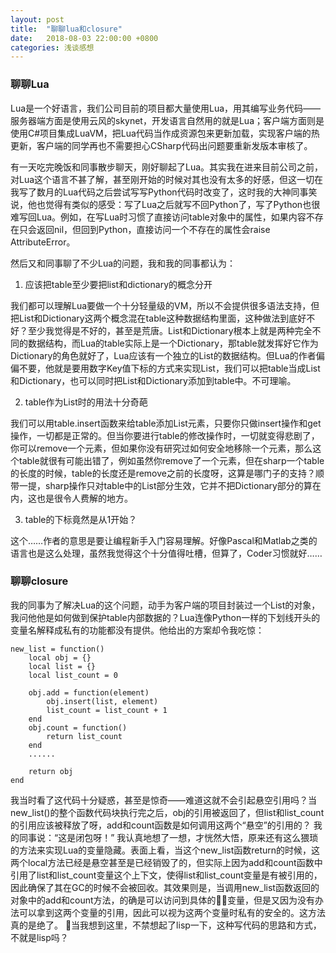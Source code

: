 ```yaml
---
layout: post
title:  "聊聊lua和closure"
date:   2018-08-03 22:00:00 +0800
categories: 浅谈感想
---
```


### 聊聊Lua

Lua是一个好语言，我们公司目前的项目都大量使用Lua，用其编写业务代码——服务器端方面是使用云风的skynet，开发语言自然用的就是Lua；客户端方面则是使用C#项目集成LuaVM，把Lua代码当作成资源包来更新加载，实现客户端的热更新，客户端的同学再也不需要担心CSharp代码出问题要重新发版本审核了。

有一天吃完晚饭和同事散步聊天，刚好聊起了Lua。其实我在进来目前公司之前，对Lua这个语言不甚了解，甚至刚开始的时候对其也没有太多的好感，但这一切在我写了数月的Lua代码之后尝试写写Python代码时改变了，这时我的大神同事笑说，他也觉得有类似的感受：写了Lua之后就写不回Python了，写了Python也很难写回Lua。例如，在写Lua时习惯了直接访问table对象中的属性，如果内容不存在只会返回nil，但回到Python，直接访问一个不存在的属性会raise AttributeError。

然后又和同事聊了不少Lua的问题，我和我的同事都认为：

1. 应该把table至少要把list和dictionary的概念分开

我们都可以理解Lua要做一个十分轻量级的VM，所以不会提供很多语法支持，但把List和Dictionary这两个概念混在table这种数据结构里面，这种做法到底好不好？至少我觉得是不好的，甚至是荒唐。List和Dictionary根本上就是两种完全不同的数据结构，而Lua的table实际上是一个Dictionary，那table就发挥好它作为Dictionary的角色就好了，Lua应该有一个独立的List的数据结构。但Lua的作者偏偏不要，他就是要用数字Key值下标的方式来实现List，我们可以把table当成List和Dictionary，也可以同时把List和Dictionary添加到table中。不可理喻。

2. table作为List时的用法十分奇葩

我们可以用table.insert函数来给table添加List元素，只要你只做insert操作和get操作，一切都是正常的。但当你要进行table的修改操作时，一切就变得悲剧了，你可以remove一个元素，但如果你没有研究过如何安全地移除一个元素，那么这个table就很有可能出错了，例如虽然你remove了一个元素，但在sharp一个table的长度的时候，table的长度还是remove之前的长度呀，这算是哪门子的支持？顺带一提，sharp操作只对table中的List部分生效，它并不把Dictionary部分的算在内，这也是很令人费解的地方。

3. table的下标竟然是从1开始？

这个……作者的意思是要让编程新手入门容易理解。好像Pascal和Matlab之类的语言也是这么处理，虽然我觉得这个十分值得吐槽，但算了，Coder习惯就好……

### 聊聊closure

我的同事为了解决Lua的这个问题，动手为客户端的项目封装过一个List的对象，我问他他是如何做到保护table内部数据的？Lua连像Python一样的下划线开头的变量名解释成私有的功能都没有提供。他给出的方案却令我吃惊：

```
new_list = function()
    local obj = {}
    local list = {}
    local list_count = 0

    obj.add = function(element)
        obj.insert(list, element)
        list_count = list_count + 1
    end
    obj.count = function()
        return list_count
    end
    ......

    return obj
end
```

我当时看了这代码十分疑惑，甚至是惊奇——难道这就不会引起悬空引用吗？当new_list()的整个函数代码块执行完之后，obj的引用被返回了，但list和list_count的引用应该被释放了呀，add和count函数是如何调用这两个“悬空”的引用的？
我的同事说：“这是闭包呀！”
我认真地想了一想，才恍然大悟，原来还有这么猥琐的方法来实现Lua的变量隐藏。表面上看，当这个new_list函数return的时候，这两个local方法已经是悬空甚至是已经销毁了的，但实际上因为add和count函数中引用了list和list_count变量这个上下文，使得list和list_count变量是有被引用的，因此确保了其在GC的时候不会被回收。其效果则是，当调用new_list函数返回的对象中的add和count方法，的确是可以访问到具体的变量，但是又因为没有办法可以拿到这两个变量的引用，因此可以视为这两个变量时私有的安全的。这方法真的是绝了。
当我想到这里，不禁想起了lisp一下，这种写代码的思路和方式，不就是lisp吗？
